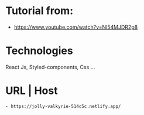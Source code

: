 # Tutorial from:
- https://www.youtube.com/watch?v=Nl54MJDR2p8

# Technologies
React Js, Styled-components, Css ...

# URL | Host
    - https://jolly-valkyrie-514c5c.netlify.app/  

